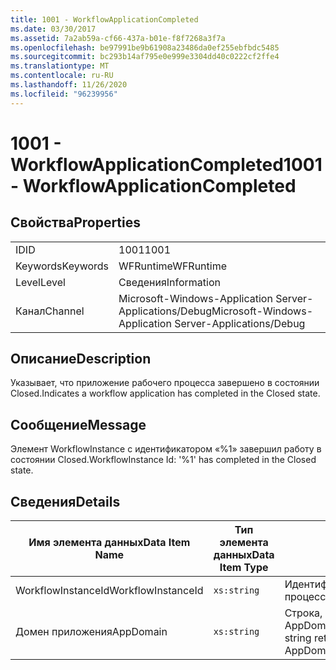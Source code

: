 ```yaml
---
title: 1001 - WorkflowApplicationCompleted
ms.date: 03/30/2017
ms.assetid: 7a2ab59a-cf66-437a-b01e-f8f7268a3f7a
ms.openlocfilehash: be97991be9b61908a23486da0ef255ebfbdc5485
ms.sourcegitcommit: bc293b14af795e0e999e3304dd40c0222cf2ffe4
ms.translationtype: MT
ms.contentlocale: ru-RU
ms.lasthandoff: 11/26/2020
ms.locfileid: "96239956"
---
```

# <a name="1001---workflowapplicationcompleted"></a><span data-ttu-id="069bd-102">1001 - WorkflowApplicationCompleted</span><span class="sxs-lookup"><span data-stu-id="069bd-102">1001 - WorkflowApplicationCompleted</span></span>

## <a name="properties"></a><span data-ttu-id="069bd-103">Свойства</span><span class="sxs-lookup"><span data-stu-id="069bd-103">Properties</span></span>  
  
|||  
|-|-|  
|<span data-ttu-id="069bd-104">ID</span><span class="sxs-lookup"><span data-stu-id="069bd-104">ID</span></span>|<span data-ttu-id="069bd-105">1001</span><span class="sxs-lookup"><span data-stu-id="069bd-105">1001</span></span>|  
|<span data-ttu-id="069bd-106">Keywords</span><span class="sxs-lookup"><span data-stu-id="069bd-106">Keywords</span></span>|<span data-ttu-id="069bd-107">WFRuntime</span><span class="sxs-lookup"><span data-stu-id="069bd-107">WFRuntime</span></span>|  
|<span data-ttu-id="069bd-108">Level</span><span class="sxs-lookup"><span data-stu-id="069bd-108">Level</span></span>|<span data-ttu-id="069bd-109">Сведения</span><span class="sxs-lookup"><span data-stu-id="069bd-109">Information</span></span>|  
|<span data-ttu-id="069bd-110">Канал</span><span class="sxs-lookup"><span data-stu-id="069bd-110">Channel</span></span>|<span data-ttu-id="069bd-111">Microsoft-Windows-Application Server-Applications/Debug</span><span class="sxs-lookup"><span data-stu-id="069bd-111">Microsoft-Windows-Application Server-Applications/Debug</span></span>|  
  
## <a name="description"></a><span data-ttu-id="069bd-112">Описание</span><span class="sxs-lookup"><span data-stu-id="069bd-112">Description</span></span>  

 <span data-ttu-id="069bd-113">Указывает, что приложение рабочего процесса завершено в состоянии Closed.</span><span class="sxs-lookup"><span data-stu-id="069bd-113">Indicates a workflow application has completed in the Closed state.</span></span>  
  
## <a name="message"></a><span data-ttu-id="069bd-114">Сообщение</span><span class="sxs-lookup"><span data-stu-id="069bd-114">Message</span></span>  

 <span data-ttu-id="069bd-115">Элемент WorkflowInstance с идентификатором «%1» завершил работу в состоянии Closed.</span><span class="sxs-lookup"><span data-stu-id="069bd-115">WorkflowInstance Id: '%1' has completed in the Closed state.</span></span>  
  
## <a name="details"></a><span data-ttu-id="069bd-116">Сведения</span><span class="sxs-lookup"><span data-stu-id="069bd-116">Details</span></span>  
  
|<span data-ttu-id="069bd-117">Имя элемента данных</span><span class="sxs-lookup"><span data-stu-id="069bd-117">Data Item Name</span></span>|<span data-ttu-id="069bd-118">Тип элемента данных</span><span class="sxs-lookup"><span data-stu-id="069bd-118">Data Item Type</span></span>|<span data-ttu-id="069bd-119">Описание</span><span class="sxs-lookup"><span data-stu-id="069bd-119">Description</span></span>|  
|--------------------|--------------------|-----------------|  
|<span data-ttu-id="069bd-120">WorkflowInstanceId</span><span class="sxs-lookup"><span data-stu-id="069bd-120">WorkflowInstanceId</span></span>|`xs:string`|<span data-ttu-id="069bd-121">Идентификатор экземпляра для рабочего процесса.</span><span class="sxs-lookup"><span data-stu-id="069bd-121">The instance id for the workflow</span></span>|  
|<span data-ttu-id="069bd-122">Домен приложения</span><span class="sxs-lookup"><span data-stu-id="069bd-122">AppDomain</span></span>|`xs:string`|<span data-ttu-id="069bd-123">Строка, возвращаемая AppDomain.CurrentDomain.FriendlyName.</span><span class="sxs-lookup"><span data-stu-id="069bd-123">The string returned by AppDomain.CurrentDomain.FriendlyName.</span></span>|
